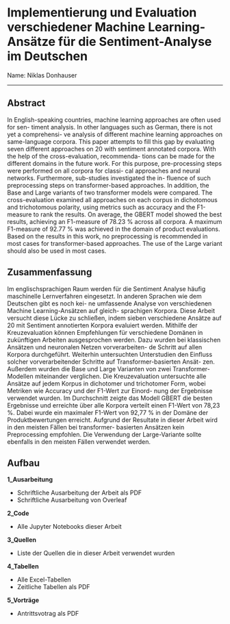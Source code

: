 # Implementierung und Evaluation verschiedener Machine Learning-Ansätze für die Sentiment-Analyse im Deutschen
Name: Niklas Donhauser
<hr>

## Abstract <br>

In English-speaking countries, machine learning approaches are often used for sen-
timent analysis. In other languages such as German, there is not yet a comprehensi-
ve analysis of different machine learning approaches on same-language corpora. This
paper attempts to fill this gap by evaluating seven different approaches on 20 with
sentiment annotated corpora. With the help of the cross-evaluation, recommenda-
tions can be made for the different domains in the future work.
For this purpose, pre-processing steps were performed on all corpora for classi-
cal approaches and neural networks. Furthermore, sub-studies investigated the in-
fluence of such preprocessing steps on transformer-based approaches. In addition,
the Base and Large variants of two transformer models were compared.
The cross-evaluation examined all approaches on each corpus in dichotomous
and trichotomous polarity, using metrics such as accuracy and the F1-measure to
rank the results.
On average, the GBERT model showed the best results, achieving an F1-measure
of 78.23 % across all corpora. A maximum F1-measure of 92.77 % was achieved in
the domain of product evaluations.
Based on the results in this work, no preprocessing is recommended in most cases
for transformer-based approaches. The use of the Large variant should also be used
in most cases.

## Zusammenfassung <br>

Im englischsprachigen Raum werden für die Sentiment Analyse häufig maschinelle
Lernverfahren eingesetzt. In anderen Sprachen wie dem Deutschen gibt es noch kei-
ne umfassende Analyse von verschiedenen Machine Learning-Ansätzen auf gleich-
sprachigen Korpora. Diese Arbeit versucht diese Lücke zu schließen, indem sieben
verschiedene Ansätze auf 20 mit Sentiment annotierten Korpora evaluiert werden.
Mithilfe der Kreuzevaluation können Empfehlungen für verschiedene Domänen in
zukünftigen Arbeiten ausgesprochen werden.
Dazu wurden bei klassischen Ansätzen und neuronalen Netzen vorverarbeiten-
de Schritt auf allen Korpora durchgeführt. Weiterhin untersuchten Unterstudien
den Einfluss solcher vorverarbeitender Schritte auf Transformer-basierten Ansät-
zen. Außerdem wurden die Base und Large Varianten von zwei Transformer-Modellen
miteinander verglichen.
Die Kreuzevaluation untersuchte alle Ansätze auf jedem Korpus in dichotomer
und trichotomer Form, wobei Metriken wie Accuracy und der F1-Wert zur Einord-
nung der Ergebnisse verwendet wurden.
Im Durchschnitt zeigte das Modell GBERT die besten Ergebnisse und erreichte
über alle Korpora verteilt einen F1-Wert von 78,23 %. Dabei wurde ein maximaler
F1-Wert von 92,77 % in der Domäne der Produktbewertungen erreicht.
Aufgrund der Resultate in dieser Arbeit wird in den meisten Fällen bei transformer-
basierten Ansätzen kein Preprocessing empfohlen. Die Verwendung der Large-Variante
sollte ebenfalls in den meisten Fällen verwendet werden.

## Aufbau

**1_Ausarbeitung**

- Schriftliche Ausarbeitung der Arbeit als PDF
- Schriftliche Ausarbeitung von Overleaf

**2_Code**

- Alle Jupyter Notebooks dieser Arbeit

**3_Quellen**

- Liste der Quellen die in dieser Arbeit verwendet wurden 

**4_Tabellen**

- Alle Excel-Tabellen
- Zeitliche Tabellen als PDF

**5_Vorträge**

- Antrittsvotrag als PDF
